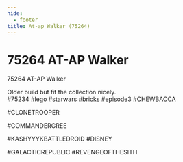 ```yaml
---
hide:
  - footer
title: At-ap Walker (75264)
---
```


# 75264 AT-AP Walker

75264 AT-AP Walker

Older build but fit the collection nicely.
#75234 #lego #starwars #bricks #episode3 #CHEWBACCA

#CLONETROOPER

#COMMANDERGREE

#KASHYYYKBATTLEDROID #DISNEY

#GALACTICREPUBLIC #REVENGEOFTHESITH 

